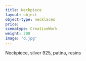 ```yaml
---
title: Neckpiece
layout: object
object-type: necklaces
price: 
scematype: CreativeWork
weight: 200
image: 'd.jpg'
---
```

Neckpiece, silver 925, patina, resins
